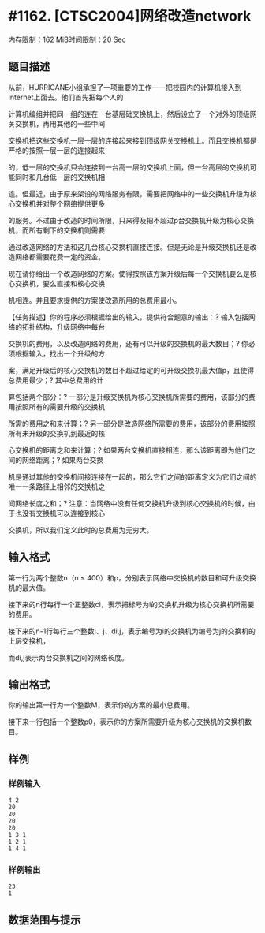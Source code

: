 # #1162. [CTSC2004]网络改造network

内存限制：162 MiB时间限制：20 Sec

## 题目描述

从前，HURRICANE小组承担了一项重要的工作&mdash;&mdash;把校园内的计算机接入到Internet上面去。他们首先把每个人的

计算机编组并把同一组的连在一台基层础交换机上，然后设立了一个对外的顶级网关交换机，再用其他的一些中间

交换机把这些交换机一层一层的连接起来接到顶级网关交换机上。而且交换机都是严格的按照一层一层的连接起来

的，低一层的交换机只会连接到一台高一层的交换机上面，但一台高层的交换机可能同时和几台低一层的交换机相

连。但最近，由于原来架设的网络服务有限，需要把网络中的一些交换机升级为核心交换机并对整个网络提供更多

的服务。不过由于改造的时间所限，只来得及把不超过p台交换机升级为核心交换机，而所有剩下的交换机则需要

通过改造网络的方法和这几台核心交换机直接连接。但是无论是升级交换机还是改造网络都需要花费一定的资金。

现在请你给出一个改造网络的方案。使得按照该方案升级后每一个交换机要么是核心交换机，要么直接和核心交换

机相连。并且要求提供的方案使改造所用的总费用最小。

【任务描述】你的程序必须根据给出的输入，提供符合题意的输出：? 输入包括网络的拓扑结构，升级网络中每台

交换机的费用，以及改造网络的费用，还有可以升级的交换机的最大数目；? 你必须根据输入，找出一个升级的方

案，满足升级后的核心交换机的数目不超过给定的可升级交换机最大值p，且使得总费用最少；? 其中总费用的计

算包括两个部分：? 一部分是升级交换机为核心交换机所需要的费用，该部分的费用按照所有的需要升级的交换机

所需的费用之和来计算；? 另一部分是改造网络所需要的费用，该部分的费用按照所有未升级的交换机到最近的核

心交换机的距离之和来计算；? 如果两台交换机直接相连，那么该距离即为他们之间的网络距离；? 如果两台交换

机是通过其他的交换机间接连接在一起的，那么它们之间的距离定义为它们之间的唯一一条路径上相邻的交换机之

间网络长度之和；? 注意：当网络中没有任何交换机升级到核心交换机的时候，由于也没有交换机可以连接到核心

交换机，所以我们定义此时的总费用为无穷大。

## 输入格式

第一行为两个整数n（n &le; 400）和p，分别表示网络中交换机的数目和可升级交换机的最大值。

接下来的n行每行一个正整数ci，表示把标号为i的交换机升级为核心交换机所需要的费用。

接下来的n-1行每行三个整数i、j、di,j，表示编号为i的交换机为编号为j的交换机的上层交换机，

而di,j表示两台交换机之间的网络长度。

## 输出格式

你的输出第一行为一个整数M，表示你的方案的最小总费用。

接下来一行包括一个整数p0，表示你的方案所需要升级为核心交换机的交换机数目。

## 样例

### 样例输入

    
    4 2
    20
    20
    20
    20
    1 3 1
    1 2 1
    1 4 1
    

### 样例输出

    
    23
    1
    

## 数据范围与提示
